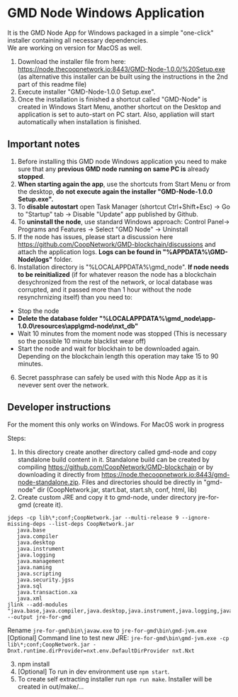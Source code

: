 # GMD Node Windows Application #
It is the GMD Node App for Windows packaged in a simple "one-click" installer containing all necessary dependencies.  
We are working on version for MacOS as well.  



1. Download the installer file from here: https://node.thecoopnetwork.io:8443/GMD-Node-1.0.0/%20Setup.exe (as alternative this installer can be built using the instructions in the 2nd part of this readme file)
2. Execute installer "GMD-Node-1.0.0 Setup.exe".
3. Once the installation is finished a shortcut called "GMD-Node" is created in Windows Start Menu, another shortcut on the Desktop and application is set to auto-start on PC start. Also, appliation will start automatically when installation is finished.

## Important notes ##
1. Before installing this GMD node Windows application you need to make sure that any **previous GMD node running on same PC is** already **stopped**.  
2. **When starting again the app**, use the shortcuts from Start Menu or from the desktop, **do not execute again the installer "GMD-Node-1.0.0 Setup.exe".**
3. To **disable autostart** open Task Manager (shortcut Ctrl+Shift+Esc) -> Go to "Startup" tab -> Disable "Update" app published by Github.  
4. To **uninstall the node**, use standard Windows approach: Control Panel-> Programs and Features -> Select "GMD Node" -> Uninstall
5. If the node has issues, please start a discussion here https://github.com/CoopNetwork/GMD-blockchain/discussions and attach the application logs. **Logs can be found in "%APPDATA%\GMD-Node\logs"** folder.
6. Installation directory is "%LOCALAPPDATA%\gmd_node". **If node needs to be reinitialized** (if for whatever reason the node has a blockchain desychronized from the rest of the network, or local database was corrupted, and it passed more than 1 hour without the node resynchrnizing itself) than you need to:
  - Stop the node
  - **Delete the database folder "%LOCALAPPDATA%\gmd_node\app-1.0.0\resources\app\gmd-node\nxt_db"**
  - Wait 10 minutes from the moment node was stopped (This is necessary so the possible 10 minute blacklist wear off)
  - Start the node and wait for blockhain to be downloaded again. Depending on the blockchain length this operation may take 15 to 90 minutes.
 6. Secret passphrase can safely be used with this Node App as it is nevever sent over the network. 



## Developer instructions ##
For the moment this only works on Windows. For MacOS work in progress

Steps:
1. In this directory create another directory called gmd-node and copy standalone build content in it. Standalone build can be created by compiling https://github.com/CoopNetwork/GMD-blockchain or by downloading it directly from https://node.thecoopnetwork.io:8443/gmd-node-standalone.zip. Files and directories should be directly in "gmd-node" dir (CoopNetwork.jar, start.bat, start.sh, conf, html, lib)
2. Create custom JRE and copy it to gmd-node, under directory jre-for-gmd (create it).
``` 
jdeps -cp lib\*;conf;CoopNetwork.jar --multi-release 9 --ignore-missing-deps --list-deps CoopNetwork.jar
   java.base
   java.compiler
   java.desktop
   java.instrument
   java.logging
   java.management
   java.naming
   java.scripting
   java.security.jgss
   java.sql
   java.transaction.xa
   java.xml
jlink --add-modules "java.base,java.compiler,java.desktop,java.instrument,java.logging,java.management,java.naming,java.scripting,java.security.jgss,java.sql,java.transaction.xa,java.xml" --output jre-for-gmd
```
Rename `jre-for-gmd\bin\javaw.exe` to `jre-for-gmd\bin\gmd-jvm.exe`  
[Optional] Command line to test new JRE: `jre-for-gmd\bin\gmd-jvm.exe -cp lib\*;conf;CoopNetwork.jar -Dnxt.runtime.dirProvider=nxt.env.DefaultDirProvider nxt.Nxt`

3. npm install
4. [Optional] To run in dev environment use `npm start`.
5. To create self extracting installer run `npm run make`. Installer will be created in out/make/...
